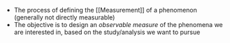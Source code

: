 - The process of defining the [[Measurement]] of a phenomenon (generally not directly measurable)
- The objective is to design an *observable measure* of the phenomena we are interested in, based on the study/analysis we want to pursue 
